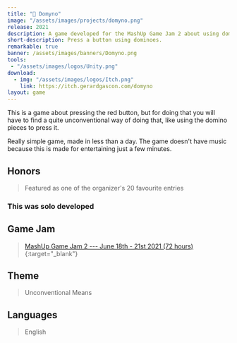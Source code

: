 ```yaml
---
title: "🔴 Domyno"
image: "/assets/images/projects/domyno.png"
release: 2021
description: A game developed for the MashUp Game Jam 2 about using dominoes to press a button.
short-description: Press a button using dominoes.
remarkable: true
banner: /assets/images/banners/Domyno.png
tools:
 - "/assets/images/logos/Unity.png"
download:
  - img: "/assets/images/logos/Itch.png"
    link: https://itch.gerardgascon.com/domyno
layout: game
---
```


This is a game about pressing the red button, but for doing that you will have to find a quite unconventional way of doing that, like using the domino pieces to press it.

Really simple game, made in less than a day. The game doesn't have music because this is made for entertaining just a few minutes.

## Honors

> Featured as one of the organizer's 20 favourite entries

### This was solo developed

## Game Jam

> [MashUp Game Jam 2 --- June 18th - 21st 2021 (72 hours)](https://itch.io/jam/mashup-game-jam-2/){:target="_blank"}

## Theme

> Unconventional Means

## Languages

> English
